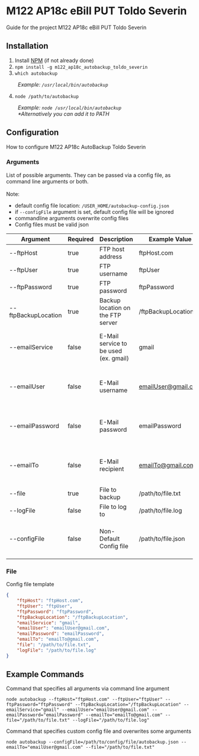 # M122 AP18c eBill PUT Toldo Severin

Guide for the project M122 AP18c eBill PUT Toldo Severin

## Installation

1) Install [NPM](https://www.npmjs.com/get-npm) (if not already done)
2) `npm install -g m122_ap18c_autobackup_toldo_severin`
3) `which autobackup`

&nbsp;&nbsp;&nbsp;&nbsp;&nbsp;&nbsp;&nbsp;&nbsp;_Example: `/usr/local/bin/autobackup`_

4) `node /path/to/autobackup`

&nbsp;&nbsp;&nbsp;&nbsp;&nbsp;&nbsp;&nbsp;&nbsp;_Example: `node /usr/local/bin/autobackup`_
<br/>
&nbsp;&nbsp;&nbsp;&nbsp;&nbsp;&nbsp;&nbsp;&nbsp;_*Alternatively you can add it to PATH_


## Configuration

How to configure M122 AP18c AutoBackup Toldo Severin

### Arguments

List of possible arguments. They can be passed via a config file, as command line arguments or both. 
<br/>
<br/>
Note:
- default config file location: `/USER_HOME/autobackup-config.json`
- if `--configFile` argument is set, default config file will be ignored
- commandline arguments overwrite config files
- Config files must be valid json


| Argument            | Required | Description                           | Example Value       | Notes                                               |
|---------------------|----------|---------------------------------------|---------------------|-----------------------------------------------------|
| --ftpHost           | true     | FTP host address                      | ftpHost.com         |                                                     |
| --ftpUser           | true     | FTP username                          | ftpUser             |                                                     |
| --ftpPassword       | true     | FTP password                          | ftpPassword         |                                                     |
| --ftpBackupLocation | true     | Backup location on the FTP server     | /ftpBackupLocation  |                                                     |
| --emailService      | false    | E-Mail service to be used (ex. gmail) | gmail               | E-Mail are only sent if all email arguments are set |
| --emailUser         | false    | E-Mail username                       | emailUser@gmail.com | E-Mail are only sent if all email arguments are set |
| --emailPassword     | false    | E-Mail password                       | emailPassword       | E-Mail are only sent if all email arguments are set |
| --emailTo           | false    | E-Mail recipient                      | emailTo@gmail.com   | E-Mail are only sent if all email arguments are set |
| --file              | true     | File to backup                        | /path/to/file.txt   |                                                     |
| --logFile           | false    | File to log to                        | /path/to/file.log   |                                                     |
| --configFile        | false    | Non-Default Config file               | /path/to/file.json  | If set, default config file will be ignored         |

### File

Config file template

```json
{
	"ftpHost": "ftpHost.com",
	"ftpUser": "ftpUser",
	"ftpPassword": "ftpPassword",
	"ftpBackupLocation": "/ftpBackupLocation",
	"emailService": "gmail",
	"emailUser": "emailUser@gmail.com",
	"emailPassword": "emailPassword",
	"emailTo": "emailTo@gmail.com",
	"file": "/path/to/file.txt",
	"logFile": "/path/to/file.log"
}
```

## Example Commands

Command that specifies all arguments via command line argument
<br/>
```
node autobackup --ftpHost="ftpHost.com" --ftpUser="ftpUser" --ftpPassword="ftpPassword" --ftpBackupLocation="/ftpBackupLocation" --emailService="gmail" --emailUser="emailUser@gmail.com" --emailPassword="emailPassword" --emailTo="emailTo@gmail.com" --file="/path/to/file.txt" --logFile="/path/to/file.log"
```

Command that specifies custom config file and overwrites some arguments
<br/>
```
node autobackup --configFile=/path/to/config/file/autobackup.json --emailTo="emailUser@gmail.com" --file="/path/to/file.txt"
```










